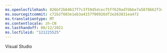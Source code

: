 ```yaml
---
ms.openlocfilehash: 026bf2b64617f7c3f5945dcecf5ff629ad7dbbe7a5878662f34b61e17870a467
ms.sourcegitcommit: c72b2f603e1eb3a4157f00926df2e263831ea472
ms.translationtype: MT
ms.contentlocale: zh-CN
ms.lasthandoff: 08/12/2021
ms.locfileid: "121225525"
---
```

Visual Studio